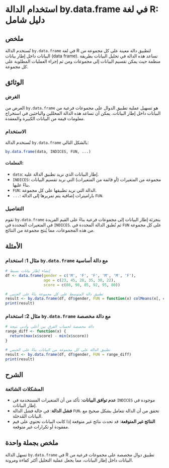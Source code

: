 <!--
Meta Description: # استخدام الدالة by.data.frame في لغة R: دليل شامل ## ملخص تُستخدم الدالة `by.data.frame` في لغة R لتطبيق دالة معينة على كل مجموعة من البيانات داخل إط...
Meta Keywords: البيانات, data, الدالة, frame, على
-->

# استخدام الدالة by.data.frame في لغة R: دليل شامل

## ملخص
تُستخدم الدالة `by.data.frame` في لغة R لتطبيق دالة معينة على كل مجموعة من البيانات داخل إطار بيانات (data frame). تساعد هذه الدالة في تحليل البيانات بطريقة منظمة حيث يمكن تقسيم البيانات إلى مجموعات ومن ثم إجراء العمليات المطلوبة على كل مجموعة.

## الوثائق
### الغرض
الغرض من `by.data.frame` هو تسهيل عملية تطبيق الدوال على مجموعات فرعية من البيانات داخل إطار البيانات. يمكن أن تساعد هذه الدالة المحللين والباحثين في استخراج معلومات قيمة من البيانات الكبيرة والمعقدة.

### الاستخدام
تُستخدم الدالة `by.data.frame` بالشكل التالي:

```R
by.data.frame(data, INDICES, FUN, ...)
```

#### المعلمات:
- `data`: إطار البيانات الذي نريد تطبيق الدالة عليه.
- `INDICES`: مجموعة من المتغيرات (أو قائمة من المتغيرات) التي نريد تقسيم البيانات بناءً عليها.
- `FUN`: الدالة التي نريد تطبيقها على كل مجموعة.
- `...`: باراميترات إضافية يتم تمريرها إلى الدالة `FUN`.

### التفاصيل
تقوم `by.data.frame` بتجزئة إطار البيانات إلى مجموعات فرعية بناءً على القيم الفريدة في المتغيرات المحددة في `INDICES`. ثم تُطبق الدالة المحددة في `FUN` على كل مجموعة من هذه المجموعات، مما يُنتج مجموعة من النتائج.

## الأمثلة
### مثال 1: استخدام `by.data.frame` مع دالة أساسية
```R
# إنشاء إطار بيانات بسيط
df <- data.frame(gender = c('M', 'F', 'F', 'M', 'M', 'F'),
                 age = c(23, 45, 28, 35, 30, 22),
                 score = c(88, 90, 85, 92, 95, 80))

# تطبيق دالة المتوسط على كل مجموعة بناءً على الجنس
result <- by.data.frame(df, df$gender, FUN = function(x) colMeans(x[, c("age", "score")]))
print(result)
```

### مثال 2: استخدام `by.data.frame` مع دالة مخصصة
```R
# دالة مخصصة لحساب الفرق بين أعلى وأدنى نتيجة
range_diff <- function(x) {
  return(max(x$score) - min(x$score))
}

# تطبيق الدالة على كل مجموعة من البيانات بناءً على الجنس
result <- by.data.frame(df, df$gender, FUN = range_diff)
print(result)
```

## الشرح
### المشكلات الشائعة
- **عدم توافق البيانات**: تأكد من أن المتغيرات المستخدمة في `INDICES` موجودة في إطار البيانات.
- **فشل الدالة**: في حالة فشل الدالة `FUN`، تحقق من أن الدالة تتعامل بشكل صحيح مع البيانات المُدخلة.
- **النتائج غير المتوقعة**: قد تحدث نتائج غير متوقعة إذا كانت البيانات تحتوي على قيم مفقودة أو تكرارات غير متوقعة.

## ملخص بجملة واحدة
تسهل الدالة `by.data.frame` في R تطبيق دوال مخصصة على مجموعات فرعية من البيانات داخل إطار البيانات، مما يجعل عملية التحليل أكثر كفاءة ومرونة.